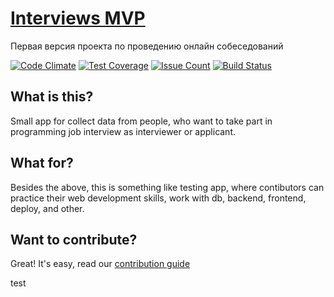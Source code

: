 # [Interviews MVP](http://hexlet-interviews.herokuapp.com/)

Первая версия проекта по проведению онлайн собеседований

[![Code Climate](https://codeclimate.com/github/hexlet-volunteers/interviews/badges/gpa.svg)](https://codeclimate.com/github/hexlet-volunteers/interviews)
[![Test Coverage](https://codeclimate.com/github/hexlet-volunteers/interviews/badges/coverage.svg)](https://codeclimate.com/github/hexlet-volunteers/interviews/coverage)
[![Issue Count](https://codeclimate.com/github/hexlet-volunteers/interviews/badges/issue_count.svg)](https://codeclimate.com/github/hexlet-volunteers/interviews)
[![Build Status](https://travis-ci.org/hexlet-volunteers/interviews.svg?branch=master)](https://travis-ci.org/hexlet-volunteers/interviews)


## What is this?

Small app for collect data from people, who want to take part in programming job interview as interviewer or applicant.

## What for?

Besides the above, this is something like testing app, where contibutors can practice their web development skills, work with db, backend, frontend, deploy, and other.

## Want to contribute?

Great! It's easy, read our [contribution guide](CONTRIBUTING.md)

test
